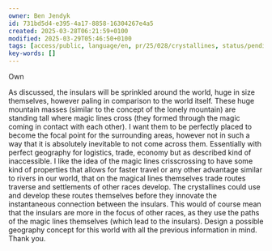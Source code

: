 ```yaml
---
owner: Ben Jendyk
id: 731bd5d4-e395-4a17-8858-16304267e4a5
created: 2025-03-28T06:21:59+0100
modified: 2025-03-29T05:46:50+0100
tags: [access/public, language/en, pr/25/028/crystallines, status/pending]
key-words: []
---
```


Own

As discussed, the insulars will be sprinkled around the world, huge in size themselves, however paling in comparison to the world itself. These huge mountain masses (similar to the concept of the lonely mountain) are standing tall where magic lines cross (they formed through the magic coming in contact with each other). I want them to be perfectly placed to become the focal point for the surrounding areas, however not in such a way that it is absolutely inevitable to not come across them. Essentially with perfect geography for logistics, trade, economy but as described kind of inaccessible. I like the idea of the magic lines crisscrossing to have some kind of properties that allows for faster travel or any other advantage similar to rivers in our world, that on the magical lines themselves trade routes traverse and settlements of other races develop. The crystallines could use and develop these routes themselves before they innovate the instantaneous connection between the insulars. This would of course mean that the insulars are more in the focus of other races, as they use the paths of the magic lines themselves (which lead to the insulars). Design a possible geography concept for this world with all the previous information in mind. Thank you.